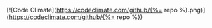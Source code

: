 [![Code Climate](https://codeclimate.com/github/{%= repo %}.png)](https://codeclimate.com/github/{%= repo %})